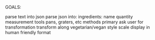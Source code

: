 GOALS:

parse text into json
parse json into:
	ingredients:
		name
		quantity
		measurement
	tools
		pans, graters, etc
	methods
		primary
ask user for transformation
transform along
	vegetarian/vegan
	style
	scale
display in human friendly format
